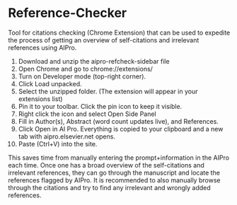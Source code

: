 # Reference-Checker
Tool for citations checking (Chrome Extension) that can be used to expedite the process of getting an overview of self-citations and irrelevant references using AIPro.

1.	Download and unzip the aipro-refcheck-sidebar file
2.	Open Chrome and go to chrome://extensions/
3.	Turn on Developer mode (top-right corner).
4.	Click Load unpacked.
5.	Select the unzipped folder. (The extension will appear in your extensions list)
6.	Pin it to your toolbar. Click the pin icon to keep it visible.
7.	Right click the icon and select Open Side Panel
8.	Fill in Author(s), Abstract (word count updates live), and References.
9.	Click Open in AI Pro. Everything is copied to your clipboard and a new tab with aipro.elsevier.net opens.
10.	Paste (Ctrl+V) into the site.
 
This saves time from manually entering the prompt+information in the AIPro each time. Once one has a broad overview of the self-citations and irrelevant references, they can go through the manuscript and locate the references flagged by AIPro. It is recommended to also manually browse through the citations and try to find any irrelevant and wrongly added references.

